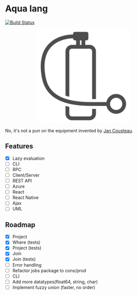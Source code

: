 # Aqua lang

[![Build Status](https://travis-ci.org/lionell/aqua.svg?branch=master)](https://travis-ci.org/lionell/aqua)

<div align="center">
  <img width="300px" src="https://raw.githubusercontent.com/lionell/aqua/master/docs/logo.png" />
</div>

No, it's not a pun on the equipment invented by [Jan Cousteau](https://en.wikipedia.org/wiki/Jan_Cousteau).

## Features
- [x] Lazy evaluation
- [ ] CLI
- [ ] RPC
- [ ] Client/Server
- [ ] REST API
- [ ] Azure
- [ ] React
- [ ] React Native
- [ ] Ajax
- [ ] UML

## Roadmap
- [x] Project
- [x] Where (tests)
- [x] Project (tests)
- [x] Join
- [x] Join (tests)
- [ ] Error handling
- [ ] Refactor jobs package to cons/prod
- [ ] CLI
- [ ] Add more datatypes(float64, string, char)
- [ ] Implement fuzzy union (faster, no order)
